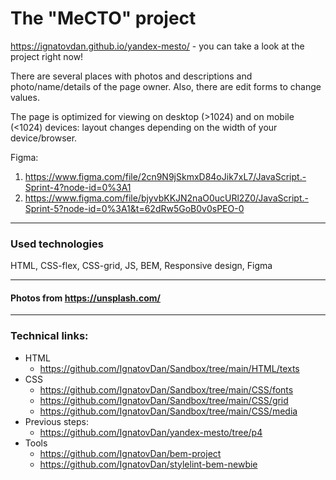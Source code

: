 # The "MeCTO" project

https://ignatovdan.github.io/yandex-mesto/ - you can take a look at the project right now!

There are several places with photos and descriptions and photo/name/details of the page owner.
Also, there are edit forms to change values.

The page is optimized for viewing on desktop (>1024) and on mobile (<1024) devices: layout changes depending on the width of your device/browser.

Figma:
1. https://www.figma.com/file/2cn9N9jSkmxD84oJik7xL7/JavaScript.-Sprint-4?node-id=0%3A1
2. https://www.figma.com/file/bjyvbKKJN2naO0ucURl2Z0/JavaScript.-Sprint-5?node-id=0%3A1&t=62dRw5GoB0v0sPEO-0

---
### Used technologies
HTML, CSS-flex, CSS-grid, JS, BEM, Responsive design, Figma

---
#### Photos from https://unsplash.com/

---
### Technical links:

- HTML
  - https://github.com/IgnatovDan/Sandbox/tree/main/HTML/texts
- CSS
  - https://github.com/IgnatovDan/Sandbox/tree/main/CSS/fonts
  - https://github.com/IgnatovDan/Sandbox/tree/main/CSS/grid
  - https://github.com/IgnatovDan/Sandbox/tree/main/CSS/media
- Previous steps:
  - https://github.com/IgnatovDan/yandex-mesto/tree/p4
- Tools
  - https://github.com/IgnatovDan/bem-project
  - https://github.com/IgnatovDan/stylelint-bem-newbie

